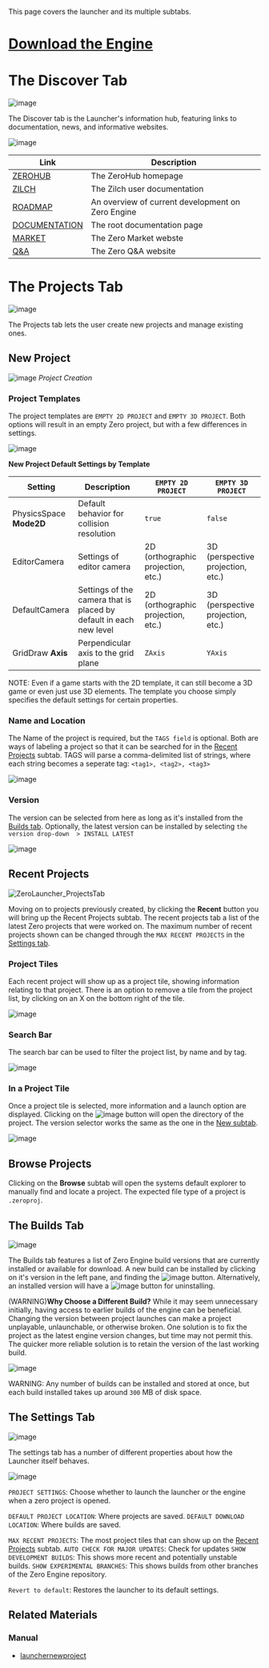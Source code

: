This page covers the launcher and its multiple subtabs.

 #  [Download the Engine](https://dev.zeroengine.io/u/download )

 # The Discover Tab


![image](https://media.githubusercontent.com/media/zeroengineteam/ZeroFiles/master/doc_files/47808.png)

The Discover tab is the Launcher's information hub, featuring links to documentation, news, and informative websites.



![image](https://media.githubusercontent.com/media/zeroengineteam/ZeroFiles/master/doc_files/47822.png)


| Link | Description |
| -- | -- |
| [ZEROHUB](https://dev.zeroengine.io/) | The ZeroHub homepage |
| [ZILCH](https://github.com/zeroengineteam/ZeroDocs/zero_editor_documentation/zeromanual/zilch_in_zero.markdown) | The Zilch user documentation |
| [ROADMAP](https://dev.zeroengine.io/project/board/52/) | An overview of current development on Zero Engine |
| [DOCUMENTATION](https://github.com/zeroengineteam/ZeroDocs.markdown) | The root documentation page |
| [MARKET](https://market.zeroengine.io/) | The Zero Market webste |
| [Q&A](https://ask.zeroengine.io/) | The Zero Q&A website |

 # The Projects Tab


![image](https://media.githubusercontent.com/media/zeroengineteam/ZeroFiles/master/doc_files/47829.png)

The Projects tab lets the user create new projects and manage existing ones.

 ## New Project


![image](https://media.githubusercontent.com/media/zeroengineteam/ZeroFiles/master/doc_files/47798.png) *Project Creation*

 ### Project Templates
The project templates are `EMPTY 2D PROJECT` and `EMPTY 3D PROJECT`. Both options will result in an empty Zero project, but with a few differences in settings.


![image](https://media.githubusercontent.com/media/zeroengineteam/ZeroFiles/master/doc_files/47778.png)


**New Project Default Settings by Template**

| **Setting**  | **Description** | `EMPTY 2D PROJECT` | `EMPTY 3D PROJECT` |
|--------------|-----------------|----------------------|----------------------|
| PhysicsSpace **Mode2D** | Default behavior for collision resolution | `true` | `false` |
| EditorCamera | Settings of editor camera | 2D (orthographic projection, etc.) | 3D (perspective projection, etc.) |
| DefaultCamera | Settings of the camera that is placed by default in each new level | 2D (orthographic projection, etc.) | 3D (perspective projection, etc.) |
| GridDraw **Axis** | Perpendicular axis to the grid plane | `ZAxis` | `YAxis` |

NOTE: Even if a game starts with the 2D template, it can still become a 3D game or even just use 3D elements.  The template you choose simply specifies the default settings for certain properties.

 ### Name and Location
The Name  of the project is required, but the `TAGS field` is optional.  Both are ways of labeling a project so that it can be searched for in the [Recent Projects](https://github.com/zeroengineteam/ZeroDocs/zero_editor_documentation/zeromanual/editor/launcher.markdown#recent-projects) subtab.  TAGS  will parse a comma-delimited list of strings, where each string becomes a seperate tag: `<tag1>, <tag2>, <tag3>`


![image](https://media.githubusercontent.com/media/zeroengineteam/ZeroFiles/master/doc_files/47800.png)


 ### Version
The version can be selected from here as long as it's installed from the [Builds tab](https://github.com/zeroengineteam/ZeroDocs/zero_editor_documentation/zeromanual/editor/launcher.markdown#the-builds-tab).  Optionally, the latest version can be installed by selecting `the version drop-down  > INSTALL LATEST`


![image](https://media.githubusercontent.com/media/zeroengineteam/ZeroFiles/master/doc_files/47796.png)


 ## Recent Projects


![ZeroLauncher_ProjectsTab](https://media.githubusercontent.com/media/zeroengineteam/ZeroFiles/master/doc_files/47866.gif)


Moving on to projects previously created, by clicking the **Recent** button you will bring up the Recent Projects subtab.
The recent projects tab a list of the latest Zero projects that were worked on.  The maximum number of recent projects shown can be changed through the `MAX RECENT PROJECTS` in the [Settings tab](https://github.com/zeroengineteam/ZeroDocs/zero_editor_documentation/zeromanual/editor/launcher.markdown#the-settings-tab).

 ### Project Tiles
Each recent project will show up as a project tile, showing information relating to that project.  There is an option to remove a tile from the project list, by clicking on an X on the bottom right of the tile.


![image](https://media.githubusercontent.com/media/zeroengineteam/ZeroFiles/master/doc_files/47870.png)


 ### Search Bar
The search bar can be used to filter the project list, by name and by tag.


![image](https://media.githubusercontent.com/media/zeroengineteam/ZeroFiles/master/doc_files/47872.png)


 ### In a Project Tile
Once a project tile is selected, more information and a launch option are displayed.  Clicking on the ![image](https://media.githubusercontent.com/media/zeroengineteam/ZeroFiles/master/doc_files/47881.png) button will open the directory of the project.  The version selector works the same as the one in the [New subtab](https://github.com/zeroengineteam/ZeroDocs/zero_editor_documentation/zeromanual/editor/launcher.markdown#new-project).


![image](https://media.githubusercontent.com/media/zeroengineteam/ZeroFiles/master/doc_files/47879.png)


 ## Browse Projects
Clicking on the **Browse** subtab will open the systems default explorer to manually find and locate a project.  The expected file type of a project is `.zeroproj`.

 ## The Builds Tab


![image](https://media.githubusercontent.com/media/zeroengineteam/ZeroFiles/master/doc_files/47891.png)


The Builds tab features a list of Zero Engine build versions that are currently installed or available for download.  A new build can be installed by clicking on it's version in the left pane, and finding the ![image](https://media.githubusercontent.com/media/zeroengineteam/ZeroFiles/master/doc_files/47885.png) button.  Alternatively, an installed version will have a ![image](https://media.githubusercontent.com/media/zeroengineteam/ZeroFiles/master/doc_files/47889.png) button for uninstalling.

(WARNING)**Why Choose a Different Build?**
While it may seem unnecessary initially, having access to earlier builds of the engine can be beneficial.  Changing the version between project launches can make a project unplayable, unlaunchable, or otherwise broken.  One solution is to fix the project as the latest engine version changes, but time may not permit this.  The quicker more reliable solution is to retain the version of the last working build.



![image](https://media.githubusercontent.com/media/zeroengineteam/ZeroFiles/master/doc_files/47883.png)


WARNING:
Any number of builds can be installed and stored at once, but each build installed takes up around `300` MB of disk space.

 ## The Settings Tab


![image](https://media.githubusercontent.com/media/zeroengineteam/ZeroFiles/master/doc_files/47893.png)


The settings tab has a number of different properties about how the Launcher itself behaves.



![image](https://media.githubusercontent.com/media/zeroengineteam/ZeroFiles/master/doc_files/47897.png)


`PROJECT SETTINGS`: Choose whether to launch the launcher or the engine when a zero project is opened.

`DEFAULT PROJECT LOCATION`: Where projects are saved.
`DEFAULT DOWNLOAD LOCATION`: Where builds are saved.

`MAX RECENT PROJECTS`: The most project tiles that can show up on the [Recent Projects](https://github.com/zeroengineteam/ZeroDocs/zero_editor_documentation/zeromanual/editor/launcher.markdown#recent-projects) subtab.
`AUTO CHECK FOR MAJOR UPDATES`:  Check for updates
`SHOW DEVELOPMENT BUILDS`: This shows more recent and potentially unstable builds.
`SHOW EXPERIMENTAL BRANCHES`:  This shows builds from other branches of the Zero Engine repository.

`Revert to default`:  Restores the launcher to its default settings.

 ## Related Materials
 ### Manual
- [launchernewproject](https://github.com/zeroengineteam/ZeroDocs/zero_editor_documentation/zeromanual/editor/editorcommands/launchernewproject.markdown) 

 